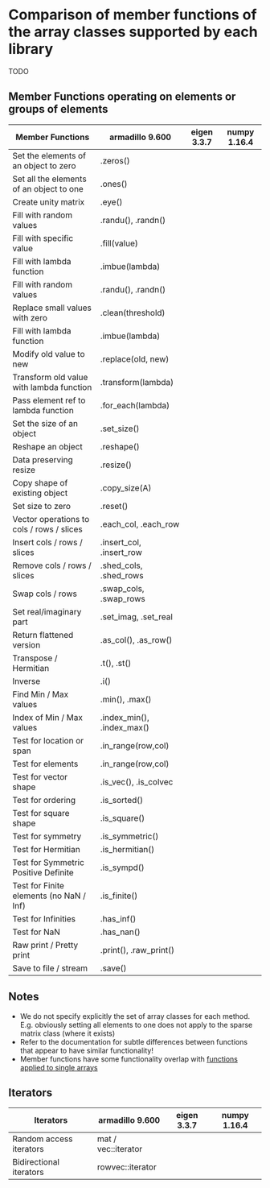 # Comparison of member functions of the array classes supported by each library

TODO

## Member Functions operating on elements or groups of elements

| Member Functions                          | armadillo 9.600            | eigen 3.3.7 | numpy 1.16.4 |
|-------------------------------------------|----------------------------|-------------|--------------|
| Set the elements of an object to zero     | .zeros()                   |             |              |
| Set all the elements of an object to one  | .ones()                    |             |              |
| Create unity matrix                       | .eye()                     |             |              |
| Fill with random values                   | .randu(), .randn()         |             |              |
| Fill with specific value                  | .fill(value)               |             |              |
| Fill with lambda function                 | .imbue(lambda)             |             |              |
| Fill with random values                   | .randu(), .randn()         |             |              |
| Replace small values with zero            | .clean(threshold)          |             |              |
| Fill with lambda function                 | .imbue(lambda)             |             |              |
| Modify old value to new                   | .replace(old, new)         |             |              |
| Transform old value with lambda function  | .transform(lambda)         |             |              |
| Pass element ref to lambda function       | .for_each(lambda)          |             |              |
| Set the size of an object                 | .set_size()                |             |              |
| Reshape an object                         | .reshape()                 |             |              |
| Data preserving resize                    | .resize()                  |             |              |
| Copy shape of existing object             | .copy_size(A)              |             |              |
| Set size to zero                          | .reset()                   |             |              |
| Vector operations to cols / rows / slices | .each_col, .each_row       |             |              |
| Insert cols / rows / slices               | .insert_col, .insert_row   |             |              |
| Remove cols / rows / slices               | .shed_cols, .shed_rows     |             |              |
| Swap cols / rows                          | .swap_cols, .swap_rows     |             |              |
| Set real/imaginary part                   | .set_imag, .set_real       |             |              |
| Return flattened version                  | .as_col(), .as_row()       |             |              |
| Transpose / Hermitian                     | .t(), .st()                |             |              |
| Inverse                                   | .i()                       |             |              |
| Find Min / Max values                     | .min(), .max()             |             |              |
| Index of Min / Max values                 | .index_min(), .index_max() |             |              |
| Test for location or span                 | .in_range(row,col)         |             |              |
| Test for elements                         | .in_range(row,col)         |             |              |
| Test for vector shape                     | .is_vec(), .is_colvec      |             |              |
| Test for ordering                         | .is_sorted()               |             |              |
| Test for square shape                     | .is_square()               |             |              |
| Test for symmetry                         | .is_symmetric()            |             |              |
| Test for Hermitian                        | .is_hermitian()            |             |              |
| Test for Symmetric Positive Definite      | .is_sympd()                |             |              |
| Test for Finite elements (no NaN / Inf)   | .is_finite()               |             |              |
| Test for Infinities                       | .has_inf()                 |             |              |
| Test for NaN                              | .has_nan()                 |             |              |
| Raw print / Pretty print                  | .print(), .raw_print()     |             |              |
| Save to file / stream                     | .save()                    |             |              |

## Notes

* We do not specify explicitly the set of array classes for each method. E.g. obviously setting all elements to one does
  not apply to the sparse matrix class (where it exists)
* Refer to the documentation for subtle differences between functions that appear to have similar functionality!
* Member functions have some functionality overlap with [functions applied to single arrays](Functions.md)

## Iterators

| Iterators               | armadillo 9.600     | eigen 3.3.7 | numpy 1.16.4 |
| ----------------------- | ------------------- | ----------- | ------------ |
| Random access iterators | mat / vec::iterator |             |              |
| Bidirectional iterators | rowvec::iterator    |             |              |



